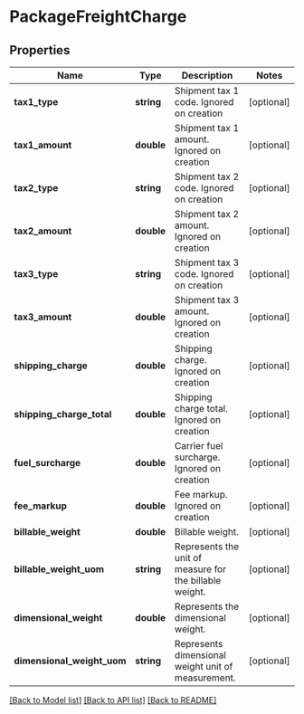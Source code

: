 # PackageFreightCharge

## Properties
Name | Type | Description | Notes
------------ | ------------- | ------------- | -------------
**tax1_type** | **string** | Shipment tax 1 code. Ignored on creation | [optional] 
**tax1_amount** | **double** | Shipment tax 1 amount. Ignored on creation | [optional] 
**tax2_type** | **string** | Shipment tax 2 code. Ignored on creation | [optional] 
**tax2_amount** | **double** | Shipment tax 2 amount. Ignored on creation | [optional] 
**tax3_type** | **string** | Shipment tax 3 code. Ignored on creation | [optional] 
**tax3_amount** | **double** | Shipment tax 3 amount. Ignored on creation | [optional] 
**shipping_charge** | **double** | Shipping charge. Ignored on creation | [optional] 
**shipping_charge_total** | **double** | Shipping charge total. Ignored on creation | [optional] 
**fuel_surcharge** | **double** | Carrier fuel surcharge. Ignored on creation | [optional] 
**fee_markup** | **double** | Fee markup. Ignored on creation | [optional] 
**billable_weight** | **double** | Billable weight. | [optional] 
**billable_weight_uom** | **string** | Represents the unit of measure for the billable weight. | [optional] 
**dimensional_weight** | **double** | Represents the dimensional weight. | [optional] 
**dimensional_weight_uom** | **string** | Represents dimensional weight unit of measurement. | [optional] 

[[Back to Model list]](../../README.md#documentation-for-models) [[Back to API list]](../../README.md#documentation-for-api-endpoints) [[Back to README]](../../README.md)

